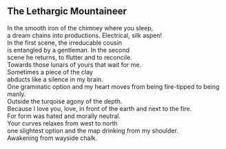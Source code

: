 The Lethargic Mountaineer
-------------------------
In the smooth iron of the chimney where you sleep,  
a dream chains into productions. Electrical, silk aspen!  
In the first scene, the irreducable cousin  
is entangled by a gentleman. In the second  
scene he returns, to flutter and to reconcile.  
Towards those lunars of yours that wait for me.  
Sometimes a piece of the clay  
abducts like a silence in my brain.  
One grammatic option and my heart moves from being fire-tipped to being manly.  
Outside the turqoise agony of the depth.  
Because I love you, love, in front of the earth and next to the fire.  
For form was hated and morally neutral.  
Your curves relaxes from west to north  
one slightest option and the map drinking from my shoulder.  
Awakening from wayside chalk.  
